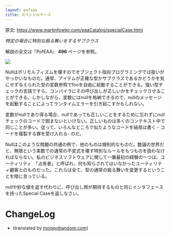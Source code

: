 ```yaml
---
layout: pofeaa
title: スペシャルケース
---
```


原文: <https://www.martinfowler.com/eaaCatalog/specialCase.html>

*特定の場合に特別な振る舞いをするサブクラス*

解説の全文は『PofEAA』 **496** ページを参照。

![](https://www.martinfowler.com/eaaCatalog/specialCaseSketch.gif)

Nullはポリモルフィズムを壊すのでオブジェクト指向プログラミングでは扱いがやっかいなものだ。通常、アイテムが正確な型かサブクラスであるかどうかを気にせず与えられた型の変数参照でfooを自由に起動することができる。強い型チェックの言語ですら、コンパイラにその呼び出しが正しいかをチェックさせることができる。しかしながら、変数にはnullを格納できるので、nullのメッセージを起動することによってランタイムエラーを引き起こすかもしれない。

変数がnullであり得る場合、nullであっても正しいことをするために忘れずにnullチェックのコードで囲まないといけない。正しいものは多くのコンテキスト中で同じことが多い。従って、いろんなところで似たようなコードを結局は書く - コードを複製する罪を受け入れる- のだ。

Nullはこのような問題の共通の例で、他のものは規則的なものだ。数論の世界だと、無限という実数での通常の不変式を壊す特別なルールをもつものを扱わなければならない。私のビジネスソフトウェアに関して一番最初の経験の一つは、ユーティリティ　「占有者」と呼ばれ、何も知らされてはいなかったユーティリティ顧客とのものだった。これらは全て、型の通常の振る舞いを変更するということを暗に言っている。

nullや妙な値を返す代わりに、呼び出し側が期待するものと同じインタフェースを持ったSpecial Caseを返しなさい。

# ChangeLog
- (translated by money@andore.com)
